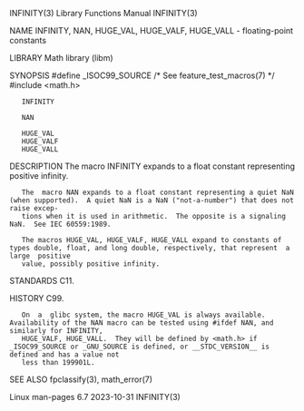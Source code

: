 INFINITY(3)							   Library Functions Manual							   INFINITY(3)

NAME
       INFINITY, NAN, HUGE_VAL, HUGE_VALF, HUGE_VALL - floating-point constants

LIBRARY
       Math library (libm)

SYNOPSIS
       #define _ISOC99_SOURCE	   /* See feature_test_macros(7) */
       #include <math.h>

       INFINITY

       NAN

       HUGE_VAL
       HUGE_VALF
       HUGE_VALL

DESCRIPTION
       The macro INFINITY expands to a float constant representing positive infinity.

       The  macro NAN expands to a float constant representing a quiet NaN (when supported).  A quiet NaN is a NaN ("not-a-number") that does not raise excep‐
       tions when it is used in arithmetic.  The opposite is a signaling NaN.  See IEC 60559:1989.

       The macros HUGE_VAL, HUGE_VALF, HUGE_VALL expand to constants of types double, float, and long double, respectively, that represent  a  large  positive
       value, possibly positive infinity.

STANDARDS
       C11.

HISTORY
       C99.

       On  a  glibc system, the macro HUGE_VAL is always available.  Availability of the NAN macro can be tested using #ifdef NAN, and similarly for INFINITY,
       HUGE_VALF, HUGE_VALL.  They will be defined by <math.h> if _ISOC99_SOURCE or _GNU_SOURCE is defined, or __STDC_VERSION__ is defined and has a value not
       less than 199901L.

SEE ALSO
       fpclassify(3), math_error(7)

Linux man-pages 6.7							  2023-10-31								   INFINITY(3)
